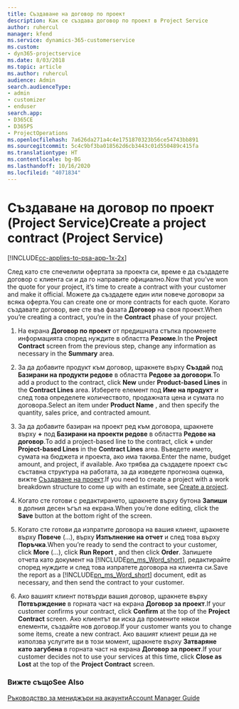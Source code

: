 ```yaml
---
title: Създаване на договор по проект
description: Как се създава договор по проект в Project Service
author: ruhercul
manager: kfend
ms.service: dynamics-365-customerservice
ms.custom:
- dyn365-projectservice
ms.date: 8/03/2018
ms.topic: article
ms.author: ruhercul
audience: Admin
search.audienceType:
- admin
- customizer
- enduser
search.app:
- D365CE
- D365PS
- ProjectOperations
ms.openlocfilehash: 7a626da271a4c4e1751870323b56ce54743bb891
ms.sourcegitcommit: 5c4c9bf3ba018562d6cb3443c01d550489c415fa
ms.translationtype: HT
ms.contentlocale: bg-BG
ms.lasthandoff: 10/16/2020
ms.locfileid: "4071834"
---
```

# <a name="create-a-project-contract-project-service"></a><span data-ttu-id="58e96-103">Създаване на договор по проект (Project Service)</span><span class="sxs-lookup"><span data-stu-id="58e96-103">Create a project contract (Project Service)</span></span>

[!INCLUDE[cc-applies-to-psa-app-1x-2x](../includes/cc-applies-to-psa-app-1x-2x.md)]

<span data-ttu-id="58e96-104">След като сте спечелили офертата за проекта си, време е да създадете договор с клиента си и да го направите официално.</span><span class="sxs-lookup"><span data-stu-id="58e96-104">Now that you’ve won the quote for your project, it’s time to create a contract with your customer and make it official.</span></span> <span data-ttu-id="58e96-105">Можете да създадете един или повече договори за всяка оферта.</span><span class="sxs-lookup"><span data-stu-id="58e96-105">You can create one or more contracts for each quote.</span></span> <span data-ttu-id="58e96-106">Когато създавате договор, вие сте във фазата **Договор** на своя проект.</span><span class="sxs-lookup"><span data-stu-id="58e96-106">When you’re creating a contract, you’re in the **Contract** phase of your project.</span></span>  
  
1. <span data-ttu-id="58e96-107">На екрана **Договор по проект** от предишната стъпка променете информацията според нуждите в областта **Резюме**.</span><span class="sxs-lookup"><span data-stu-id="58e96-107">In the **Project Contract** screen from the previous step, change any information as necessary in the **Summary** area.</span></span>  
  
2. <span data-ttu-id="58e96-108">За да добавите продукт към договор, щракнете върху **Създай** под **Базирани на продукти редове** в областта **Редове за договори**.</span><span class="sxs-lookup"><span data-stu-id="58e96-108">To add a product to the contract, click **New** under **Product-based Lines** in the **Contract Lines** area.</span></span> <span data-ttu-id="58e96-109">Изберете елемент под **Име на продукт** и след това определете количеството, продажната цена и сумата по договора.</span><span class="sxs-lookup"><span data-stu-id="58e96-109">Select an item under **Product Name** , and then specify the quantity, sales price, and contracted amount.</span></span>  
  
3. <span data-ttu-id="58e96-110">За да добавите базиран на проект ред към договора, щракнете върху **+** под **Базирани на проекти редове** в областта **Редове на договор**.</span><span class="sxs-lookup"><span data-stu-id="58e96-110">To add a project-based line to the contract, click **+** under **Project-based Lines** in the **Contract Lines** area.</span></span> <span data-ttu-id="58e96-111">Въведете името, сумата на бюджета и проекта, ако има такива.</span><span class="sxs-lookup"><span data-stu-id="58e96-111">Enter the name, budget amount, and project, if available.</span></span> <span data-ttu-id="58e96-112">Ако трябва да създадете проект със съставна структура на работата, за да изведете прогнозна оценка, вижте [Създаване на проект](../psa/create-project.md).</span><span class="sxs-lookup"><span data-stu-id="58e96-112">If you need to create a project with a work breakdown structure to come up with an estimate, see [Create a project](../psa/create-project.md).</span></span>  
  
4. <span data-ttu-id="58e96-113">Когато сте готови с редактирането, щракнете върху бутона **Запиши** в долния десен ъгъл на екрана.</span><span class="sxs-lookup"><span data-stu-id="58e96-113">When you’re done editing, click the **Save** button at the bottom right of the screen.</span></span>  
  
5. <span data-ttu-id="58e96-114">Когато сте готови да изпратите договора на вашия клиент, щракнете върху **Повече** (...), върху **Изпълнение на отчет** и след това върху **Поръчка**.</span><span class="sxs-lookup"><span data-stu-id="58e96-114">When you’re ready to send the contract to your customer, click **More** (…), click **Run Report** , and then click **Order**.</span></span> <span data-ttu-id="58e96-115">Запишете отчета като документ на [!INCLUDE[pn_ms_Word_short](../includes/pn-ms-word-short.md)], редактирайте според нуждите и след това изпратете договора на клиента си.</span><span class="sxs-lookup"><span data-stu-id="58e96-115">Save the report as a [!INCLUDE[pn_ms_Word_short](../includes/pn-ms-word-short.md)] document, edit as necessary, and then send the contract to your customer.</span></span>  
  
6. <span data-ttu-id="58e96-116">Ако вашият клиент потвърди вашия договор, щракнете върху **Потвърждение** в горната част на екрана **Договор за проект**.</span><span class="sxs-lookup"><span data-stu-id="58e96-116">If your customer confirms your contract, click **Confirm** at the top of the **Project Contract** screen.</span></span> <span data-ttu-id="58e96-117">Ако клиентът ви иска да промените някои елементи, създайте нов договор.</span><span class="sxs-lookup"><span data-stu-id="58e96-117">If your customer wants you to change some items, create a new contract.</span></span> <span data-ttu-id="58e96-118">Ако вашият клиент реши да не използва услугите ви в този момент, щракнете върху **Затваряне като загубена** в горната част на екрана **Договор за проект**.</span><span class="sxs-lookup"><span data-stu-id="58e96-118">If your customer decides not to use your services at this time, click **Close as Lost** at the top of the **Project Contract** screen.</span></span>  
  
### <a name="see-also"></a><span data-ttu-id="58e96-119">Вижте също</span><span class="sxs-lookup"><span data-stu-id="58e96-119">See Also</span></span>  
 [<span data-ttu-id="58e96-120">Ръководство за мениджъри на акаунти</span><span class="sxs-lookup"><span data-stu-id="58e96-120">Account Manager Guide</span></span>](../psa/account-manager-guide.md)
